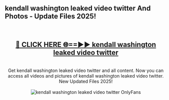 <h2>kendall washington leaked video twitter And Photos - Update Files 2025!</h2>
<br>
<div align="center">
<h2><a href="https://top-ai-tools.click/QrbHav" rel="nofollow">🔴 CLICK HERE 🌐==►► kendall washington leaked video twitter</a></h2>
<br>
Get kendall washington leaked video twitter and all content. Now you can access all videos and pictures of kendall washington leaked video twitter. New Updated Files 2025!
<br>
<br>
<a href="https://top-ai-tools.click/QrbHav" rel="nofollow" data-target="animated-image.originalLink"><img src="https://i.ibb.co.com/WyWwxjT/player-gif2.gif" alt="kendall washington leaked video twitter OnlyFans" style="max-width: 100%; display: inline-block;" data-target="animated-image.originalImage"></a>
</div>
<br>